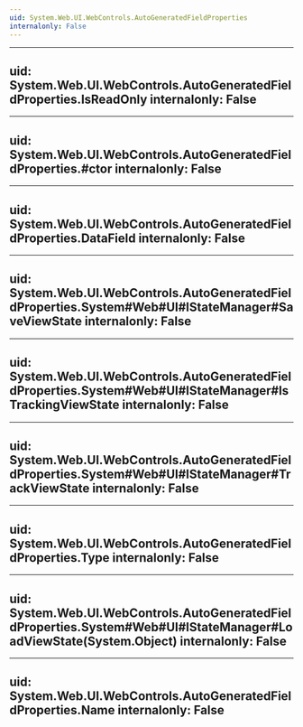```yaml
---
uid: System.Web.UI.WebControls.AutoGeneratedFieldProperties
internalonly: False
---
```


---
uid: System.Web.UI.WebControls.AutoGeneratedFieldProperties.IsReadOnly
internalonly: False
---

---
uid: System.Web.UI.WebControls.AutoGeneratedFieldProperties.#ctor
internalonly: False
---

---
uid: System.Web.UI.WebControls.AutoGeneratedFieldProperties.DataField
internalonly: False
---

---
uid: System.Web.UI.WebControls.AutoGeneratedFieldProperties.System#Web#UI#IStateManager#SaveViewState
internalonly: False
---

---
uid: System.Web.UI.WebControls.AutoGeneratedFieldProperties.System#Web#UI#IStateManager#IsTrackingViewState
internalonly: False
---

---
uid: System.Web.UI.WebControls.AutoGeneratedFieldProperties.System#Web#UI#IStateManager#TrackViewState
internalonly: False
---

---
uid: System.Web.UI.WebControls.AutoGeneratedFieldProperties.Type
internalonly: False
---

---
uid: System.Web.UI.WebControls.AutoGeneratedFieldProperties.System#Web#UI#IStateManager#LoadViewState(System.Object)
internalonly: False
---

---
uid: System.Web.UI.WebControls.AutoGeneratedFieldProperties.Name
internalonly: False
---
